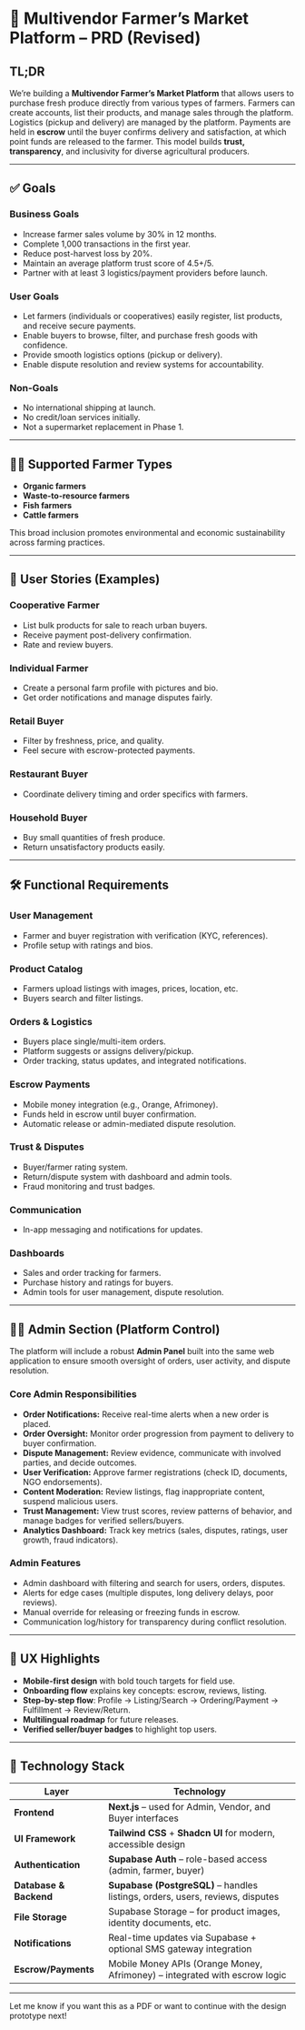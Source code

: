 # 🛒 Multivendor Farmer’s Market Platform – PRD (Revised)

## TL;DR
We’re building a **Multivendor Farmer’s Market Platform** that allows users to purchase fresh produce directly from various types of farmers. Farmers can create accounts, list their products, and manage sales through the platform. Logistics (pickup and delivery) are managed by the platform. Payments are held in **escrow** until the buyer confirms delivery and satisfaction, at which point funds are released to the farmer. This model builds **trust, transparency**, and inclusivity for diverse agricultural producers.

---

## ✅ Goals

### Business Goals
- Increase farmer sales volume by 30% in 12 months.
- Complete 1,000 transactions in the first year.
- Reduce post-harvest loss by 20%.
- Maintain an average platform trust score of 4.5+/5.
- Partner with at least 3 logistics/payment providers before launch.

### User Goals
- Let farmers (individuals or cooperatives) easily register, list products, and receive secure payments.
- Enable buyers to browse, filter, and purchase fresh goods with confidence.
- Provide smooth logistics options (pickup or delivery).
- Enable dispute resolution and review systems for accountability.

### Non-Goals
- No international shipping at launch.
- No credit/loan services initially.
- Not a supermarket replacement in Phase 1.

---

## 👩‍🌾 Supported Farmer Types
- **Organic farmers**
- **Waste-to-resource farmers**
- **Fish farmers**
- **Cattle farmers**

This broad inclusion promotes environmental and economic sustainability across farming practices.

---

## 🔑 User Stories (Examples)

### Cooperative Farmer
- List bulk products for sale to reach urban buyers.
- Receive payment post-delivery confirmation.
- Rate and review buyers.

### Individual Farmer
- Create a personal farm profile with pictures and bio.
- Get order notifications and manage disputes fairly.

### Retail Buyer
- Filter by freshness, price, and quality.
- Feel secure with escrow-protected payments.

### Restaurant Buyer
- Coordinate delivery timing and order specifics with farmers.

### Household Buyer
- Buy small quantities of fresh produce.
- Return unsatisfactory products easily.

---

## 🛠 Functional Requirements

### User Management
- Farmer and buyer registration with verification (KYC, references).
- Profile setup with ratings and bios.

### Product Catalog
- Farmers upload listings with images, prices, location, etc.
- Buyers search and filter listings.

### Orders & Logistics
- Buyers place single/multi-item orders.
- Platform suggests or assigns delivery/pickup.
- Order tracking, status updates, and integrated notifications.

### Escrow Payments
- Mobile money integration (e.g., Orange, Afrimoney).
- Funds held in escrow until buyer confirmation.
- Automatic release or admin-mediated dispute resolution.

### Trust & Disputes
- Buyer/farmer rating system.
- Return/dispute system with dashboard and admin tools.
- Fraud monitoring and trust badges.

### Communication
- In-app messaging and notifications for updates.

### Dashboards
- Sales and order tracking for farmers.
- Purchase history and ratings for buyers.
- Admin tools for user management, dispute resolution.

---

## 🧑‍💼 Admin Section (Platform Control)

The platform will include a robust **Admin Panel** built into the same web application to ensure smooth oversight of orders, user activity, and dispute resolution.

### Core Admin Responsibilities
- **Order Notifications:** Receive real-time alerts when a new order is placed.
- **Order Oversight:** Monitor order progression from payment to delivery to buyer confirmation.
- **Dispute Management:** Review evidence, communicate with involved parties, and decide outcomes.
- **User Verification:** Approve farmer registrations (check ID, documents, NGO endorsements).
- **Content Moderation:** Review listings, flag inappropriate content, suspend malicious users.
- **Trust Management:** View trust scores, review patterns of behavior, and manage badges for verified sellers/buyers.
- **Analytics Dashboard:** Track key metrics (sales, disputes, ratings, user growth, fraud indicators).

### Admin Features
- Admin dashboard with filtering and search for users, orders, disputes.
- Alerts for edge cases (multiple disputes, long delivery delays, poor reviews).
- Manual override for releasing or freezing funds in escrow.
- Communication log/history for transparency during conflict resolution.

---

## 🌟 UX Highlights

- **Mobile-first design** with bold touch targets for field use.
- **Onboarding flow** explains key concepts: escrow, reviews, listing.
- **Step-by-step flow**: Profile → Listing/Search → Ordering/Payment → Fulfillment → Review/Return.
- **Multilingual roadmap** for future releases.
- **Verified seller/buyer badges** to highlight top users.

---

## 🧱 Technology Stack

| Layer | Technology |
|-------|------------|
| **Frontend** | **Next.js** – used for Admin, Vendor, and Buyer interfaces |
| **UI Framework** | **Tailwind CSS** + **Shadcn UI** for modern, accessible design |
| **Authentication** | **Supabase Auth** – role-based access (admin, farmer, buyer) |
| **Database & Backend** | **Supabase (PostgreSQL)** – handles listings, orders, users, reviews, disputes |
| **File Storage** | Supabase Storage – for product images, identity documents, etc. |
| **Notifications** | Real-time updates via Supabase + optional SMS gateway integration |
| **Escrow/Payments** | Mobile Money APIs (Orange Money, Afrimoney) – integrated with escrow logic |

---

Let me know if you want this as a PDF or want to continue with the design prototype next!